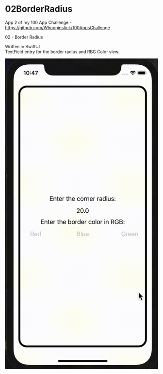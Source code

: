 # 02BorderRadius
App 2 of my 100 App Challenge - https://github.com/Whoopinstick/100AppsChallenge

02 - Border Radius

Written in SwiftUI<br>
TextField entry for the border radius and RBG Color view.

![Border](./Border.gif)
